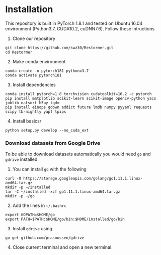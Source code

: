 # Installation

This repository is built in PyTorch 1.8.1 and tested on Ubuntu 16.04 environment (Python3.7, CUDA10.2, cuDNN7.6).
Follow these intructions

1. Clone our repository
```
git clone https://github.com/swz30/Restormer.git
cd Restormer
```

2. Make conda environment
```
conda create -n pytorch181 python=3.7
conda activate pytorch181
```

3. Install dependencies
```
conda install pytorch=1.8 torchvision cudatoolkit=10.2 -c pytorch
pip install matplotlib scikit-learn scikit-image opencv-python yacs joblib natsort h5py tqdm
pip install einops gdown addict future lmdb numpy pyyaml requests scipy tb-nightly yapf lpips
```

4. Install basicsr
```
python setup.py develop --no_cuda_ext
```

### Download datasets from Google Drive

To be able to download datasets automatically you would need `go` and `gdrive` installed. 

1. You can install `go` with the following
```
curl -O https://storage.googleapis.com/golang/go1.11.1.linux-amd64.tar.gz
mkdir -p ~/installed
tar -C ~/installed -xzf go1.11.1.linux-amd64.tar.gz
mkdir -p ~/go
```

2. Add the lines in `~/.bashrc`
```
export GOPATH=$HOME/go
export PATH=$PATH:$HOME/go/bin:$HOME/installed/go/bin
```

3. Install `gdrive` using
```
go get github.com/prasmussen/gdrive
```

4. Close current terminal and open a new terminal. 

